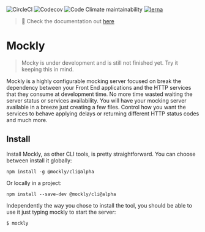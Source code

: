 ![CircleCI](https://img.shields.io/circleci/build/github/pablolazaro/mockly.svg?token=3e0293b00e6875dbf3f4e82f976708e75e35b556)
![Codecov](https://img.shields.io/codecov/c/github/pablolazaro/mockly.svg)
![Code Climate maintainability](https://img.shields.io/codeclimate/maintainability/pablolazaro/mockly.svg)
[![lerna](https://img.shields.io/badge/maintained%20with-lerna-cc00ff.svg)](https://lerna.js.org/)

> :blue_book: Check the documentation out [here](https://mockly.gitbook.io)

# Mockly

> Mocky is under development and is still not finished yet. Try it keeping this in mind.

Mockly is a highly configurable mocking server focused on break the dependency between your Front End applications and the HTTP services that they consume at development time. No more time wasted waiting the server status or services availability. You will have your mocking server available in a breeze just creating a few files. Control how you want the services to behave applying delays or returning different HTTP status codes and much more.

## Install

Install Mockly, as other CLI tools, is pretty straightforward. You can choose between install it globally:
```
npm install -g @mockly/cli@alpha
```

Or locally in a project:

```
npm install --save-dev @mockly/cli@alpha
```

Independently the way you chose to install the tool,  you should be able to use it just typing mockly to start the server:

```
$ mockly
```

